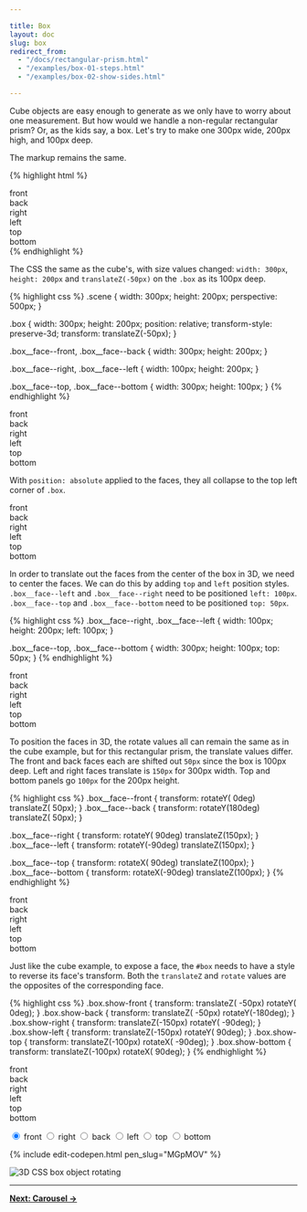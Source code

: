 ```yaml
---

title: Box
layout: doc
slug: box
redirect_from:
  - "/docs/rectangular-prism.html"
  - "/examples/box-01-steps.html"
  - "/examples/box-02-show-sides.html"

---
```


Cube objects are easy enough to generate as we only have to worry about one measurement. But how would we handle a non-regular rectangular prism? Or, as the kids say, a box. Let's try to make one 300px wide, 200px high, and 100px deep.

The markup remains the same.

{% highlight html %}
<div class="scene">
  <div class="box">
    <div class="box__face box__face--front">front</div>
    <div class="box__face box__face--back">back</div>
    <div class="box__face box__face--right">right</div>
    <div class="box__face box__face--left">left</div>
    <div class="box__face box__face--top">top</div>
    <div class="box__face box__face--bottom">bottom</div>
  </div>
</div>
{% endhighlight %}

The CSS the same as the cube's, with size values changed: `width: 300px`, `height: 200px` and `translateZ(-50px)` on the `.box` as its 100px deep.

{% highlight css %}
.scene {
  width: 300px;
  height: 200px;
  perspective: 500px;
}

.box {
  width: 300px;
  height: 200px;
  position: relative;
  transform-style: preserve-3d;
  transform: translateZ(-50px);
}

.box__face--front,
.box__face--back {
  width: 300px;
  height: 200px;
}

.box__face--right,
.box__face--left {
  width: 100px;
  height: 200px;
}

.box__face--top,
.box__face--bottom {
  width: 300px;
  height: 100px;
}
{% endhighlight %}

<div class="scene">
  <div class="box box--step0">
    <div class="box__face box__face--front">front</div>
    <div class="box__face box__face--back">back</div>
    <div class="box__face box__face--right">right</div>
    <div class="box__face box__face--left">left</div>
    <div class="box__face box__face--top">top</div>
    <div class="box__face box__face--bottom">bottom</div>
  </div>
</div>

With `position: absolute` applied to the faces, they all collapse to the top left corner of `.box`.

<div class="scene scene--box">
  <div class="box box--step1 box--step1a">
    <div class="box__face box__face--front">front</div>
    <div class="box__face box__face--back">back</div>
    <div class="box__face box__face--right">right</div>
    <div class="box__face box__face--left">left</div>
    <div class="box__face box__face--top">top</div>
    <div class="box__face box__face--bottom">bottom</div>
  </div>
</div>

In order to translate out the faces from the center of the box in 3D, we need to center the faces. We can do this by adding `top` and `left` position styles. `.box__face--left` and `.box__face--right` need to be positioned `left: 100px`. `.box__face--top` and `.box__face--bottom` need to be positioned `top: 50px`.

{% highlight css %}
.box__face--right,
.box__face--left {
  width: 100px;
  height: 200px;
  left: 100px;
}

.box__face--top,
.box__face--bottom {
  width: 300px;
  height: 100px;
  top: 50px;
}
{% endhighlight %}

<div class="scene scene--box">
  <div class="box box--step1">
    <div class="box__face box__face--front">front</div>
    <div class="box__face box__face--back">back</div>
    <div class="box__face box__face--right">right</div>
    <div class="box__face box__face--left">left</div>
    <div class="box__face box__face--top">top</div>
    <div class="box__face box__face--bottom">bottom</div>
  </div>
</div>

To position the faces in 3D, the rotate values all can remain the same as in the cube example, but for this rectangular prism, the translate values differ. The front and back faces each are shifted out `50px` since the box is 100px deep. Left and right faces translate is `150px` for 300px width. Top and bottom panels go `100px` for the 200px height.

{% highlight css %}
.box__face--front  { transform: rotateY(  0deg) translateZ( 50px); }
.box__face--back   { transform: rotateY(180deg) translateZ( 50px); }

.box__face--right  { transform: rotateY( 90deg) translateZ(150px); }
.box__face--left   { transform: rotateY(-90deg) translateZ(150px); }

.box__face--top    { transform: rotateX( 90deg) translateZ(100px); }
.box__face--bottom { transform: rotateX(-90deg) translateZ(100px); }
{% endhighlight %}

<div class="scene scene--box">
  <div class="box">
    <div class="box__face box__face--front">front</div>
    <div class="box__face box__face--back">back</div>
    <div class="box__face box__face--right">right</div>
    <div class="box__face box__face--left">left</div>
    <div class="box__face box__face--top">top</div>
    <div class="box__face box__face--bottom">bottom</div>
  </div>
</div>

Just like the cube example, to expose a face, the `#box` needs to have a style to reverse its face's transform. Both the `translateZ` and `rotate` values are the opposites of the corresponding face.

{% highlight css %}
.box.show-front  { transform: translateZ( -50px) rotateY(   0deg); }
.box.show-back   { transform: translateZ( -50px) rotateY(-180deg); }
.box.show-right  { transform: translateZ(-150px) rotateY( -90deg); }
.box.show-left   { transform: translateZ(-150px) rotateY(  90deg); }
.box.show-top    { transform: translateZ(-100px) rotateX( -90deg); }
.box.show-bottom { transform: translateZ(-100px) rotateX(  90deg); }
{% endhighlight %}

<div class="demo demo--rotate-box">
  <div class="scene scene--box">
    <div class="box box--rotate">
      <div class="box__face box__face--front">front</div>
      <div class="box__face box__face--back">back</div>
      <div class="box__face box__face--right">right</div>
      <div class="box__face box__face--left">left</div>
      <div class="box__face box__face--top">top</div>
      <div class="box__face box__face--bottom">bottom</div>
    </div>
  </div>
  <p class="radio-button-group">
    <label>
      <input type="radio" name="rotate-box-side" value="front" checked /> front
    </label>
    <label>
      <input type="radio" name="rotate-box-side" value="right" /> right
    </label>
    <label>
      <input type="radio" name="rotate-box-side" value="back" /> back
    </label>
    <label>
      <input type="radio" name="rotate-box-side" value="left" /> left
    </label>
    <label>
      <input type="radio" name="rotate-box-side" value="top" /> top
    </label>
    <label>
      <input type="radio" name="rotate-box-side" value="bottom" /> bottom
    </label>
  </p>
</div>
<script>
( function() {
  var demo = document.querySelector('.demo--rotate-box');
  var box = demo.querySelector('.box');
  var currentClass = '';

  function changeSide() {
    var checkedRadio = demo.querySelector(':checked');
    var showClass = 'show-' + checkedRadio.value;
    if ( currentClass ) {
      box.classList.remove( currentClass );
    }
    box.classList.add( showClass );
    currentClass = showClass;
  }
  // set initial side
  changeSide();

  demo.addEventListener( 'change', changeSide );
})();
</script>


{% include edit-codepen.html pen_slug="MGpMOV" %}

![3D CSS box object rotating](./img/box02.png)

* * *

[**Next: Carousel &rarr;**](carousel)
